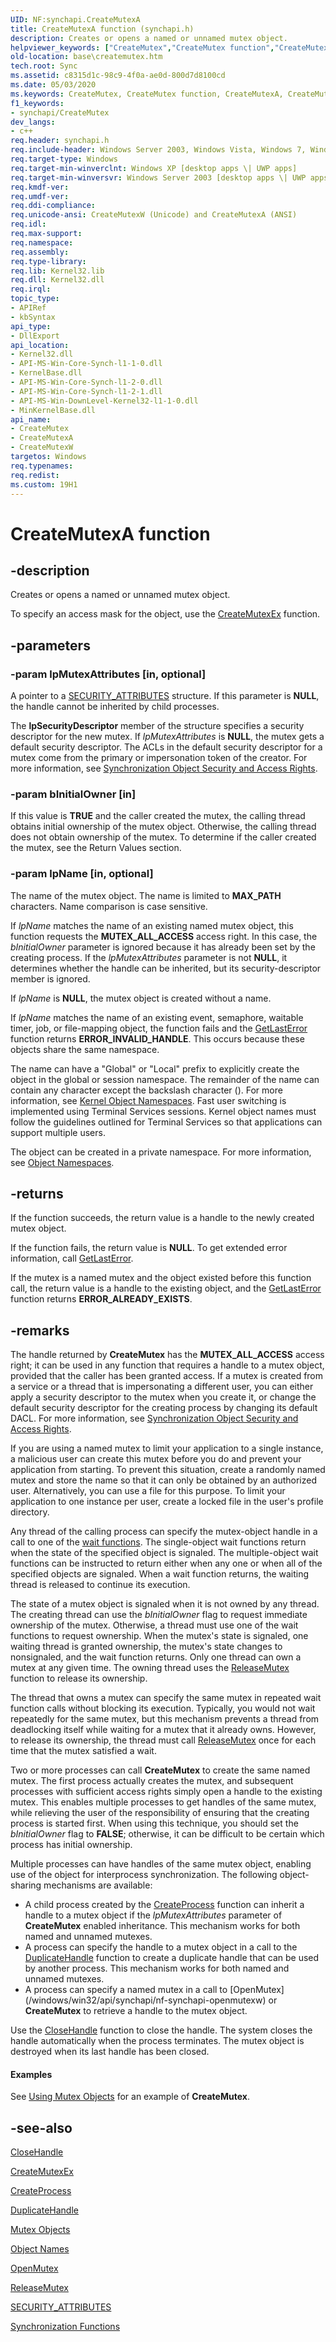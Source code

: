 ```yaml
---
UID: NF:synchapi.CreateMutexA
title: CreateMutexA function (synchapi.h)
description: Creates or opens a named or unnamed mutex object.
helpviewer_keywords: ["CreateMutex","CreateMutex function","CreateMutexA","CreateMutexW","_win32_createmutex","base.createmutex","synchapi/CreateMutex","synchapi/CreateMutexA","synchapi/CreateMutexW","winbase/CreateMutex","winbase/CreateMutexA","winbase/CreateMutexW"]
old-location: base\createmutex.htm
tech.root: Sync
ms.assetid: c8315d1c-98c9-4f0a-ae0d-800d7d8100cd
ms.date: 05/03/2020
ms.keywords: CreateMutex, CreateMutex function, CreateMutexA, CreateMutexW, _win32_createmutex, base.createmutex, synchapi/CreateMutex, synchapi/CreateMutexA, synchapi/CreateMutexW, winbase/CreateMutex, winbase/CreateMutexA, winbase/CreateMutexW
f1_keywords:
- synchapi/CreateMutex
dev_langs:
- c++
req.header: synchapi.h
req.include-header: Windows Server 2003, Windows Vista, Windows 7, Windows Server 2008  Windows Server 2008 R2, Windows.h
req.target-type: Windows
req.target-min-winverclnt: Windows XP [desktop apps \| UWP apps]
req.target-min-winversvr: Windows Server 2003 [desktop apps \| UWP apps]
req.kmdf-ver: 
req.umdf-ver: 
req.ddi-compliance: 
req.unicode-ansi: CreateMutexW (Unicode) and CreateMutexA (ANSI)
req.idl: 
req.max-support: 
req.namespace: 
req.assembly: 
req.type-library: 
req.lib: Kernel32.lib
req.dll: Kernel32.dll
req.irql: 
topic_type:
- APIRef
- kbSyntax
api_type:
- DllExport
api_location:
- Kernel32.dll
- API-MS-Win-Core-Synch-l1-1-0.dll
- KernelBase.dll
- API-MS-Win-Core-Synch-l1-2-0.dll
- API-MS-Win-Core-Synch-l1-2-1.dll
- API-MS-Win-DownLevel-Kernel32-l1-1-0.dll
- MinKernelBase.dll
api_name:
- CreateMutex
- CreateMutexA
- CreateMutexW
targetos: Windows
req.typenames: 
req.redist: 
ms.custom: 19H1
---
```


# CreateMutexA function


## -description


Creates or opens a named or unnamed mutex object.

To specify an access mask for the object, use the <a href="https://docs.microsoft.com/windows/desktop/api/synchapi/nf-synchapi-createmutexexa">CreateMutexEx</a> function.


## -parameters




### -param lpMutexAttributes [in, optional]

A pointer to a 
<a href="https://docs.microsoft.com/previous-versions/windows/desktop/legacy/aa379560(v=vs.85)">SECURITY_ATTRIBUTES</a> structure. If this parameter is <b>NULL</b>, the handle cannot be inherited by child processes. 




The <b>lpSecurityDescriptor</b> member of the structure specifies a security descriptor for the new mutex. If <i>lpMutexAttributes</i> is <b>NULL</b>, the mutex gets a default security descriptor. The ACLs in the default security descriptor for a mutex come from the primary or impersonation token of the creator. For more information, see <a href="https://docs.microsoft.com/windows/desktop/Sync/synchronization-object-security-and-access-rights">Synchronization Object Security and Access Rights</a>.


### -param bInitialOwner [in]

If this value is <b>TRUE</b> and the caller created the mutex, the calling thread obtains initial ownership of the mutex object. Otherwise, the calling thread does not obtain ownership of the mutex. To determine if the caller created the mutex, see the Return Values section.


### -param lpName [in, optional]

The name of the mutex object. The name is limited to <b>MAX_PATH</b> characters. Name comparison is case sensitive. 




If <i>lpName</i> matches the name of an existing named mutex object, this function requests the <b>MUTEX_ALL_ACCESS</b> access right. In this case, the <i>bInitialOwner</i> parameter is ignored because it has already been set by the creating process. If the <i>lpMutexAttributes</i> parameter is not <b>NULL</b>, it determines whether the handle can be inherited, but its security-descriptor member is ignored.

If <i>lpName</i> is <b>NULL</b>, the mutex object is created without a name.

If <i>lpName</i> matches the name of an existing event, semaphore, waitable timer, job, or file-mapping object, the function fails and the 
<a href="https://docs.microsoft.com/windows/desktop/api/errhandlingapi/nf-errhandlingapi-getlasterror">GetLastError</a> function returns <b>ERROR_INVALID_HANDLE</b>. This occurs because these objects share the same namespace.

The name can have a "Global\" or "Local\" prefix to explicitly create the object in the global or session namespace. The remainder of the name can contain any character except the backslash character (\). For more information, see 
<a href="https://docs.microsoft.com/windows/desktop/TermServ/kernel-object-namespaces">Kernel Object Namespaces</a>. Fast user switching is implemented using Terminal Services sessions. Kernel object names must follow the guidelines outlined for Terminal Services so that applications can support multiple users.

The object can be created in a private namespace. For more information, see <a href="https://docs.microsoft.com/windows/desktop/Sync/object-namespaces">Object Namespaces</a>.


## -returns



If the function succeeds, the return value is a handle to the newly created mutex object.

If the function fails, the return value is <b>NULL</b>. To get extended error information, call <a href="https://docs.microsoft.com/windows/desktop/api/errhandlingapi/nf-errhandlingapi-getlasterror">GetLastError</a>.

If the mutex is a named mutex and the object existed before this function call, the return value is a handle to the existing object, and the [GetLastError](/windows/desktop/api/errhandlingapi/nf-errhandlingapi-getlasterror) function returns **ERROR_ALREADY_EXISTS**.

## -remarks



The handle returned by 
<b>CreateMutex</b> has the <b>MUTEX_ALL_ACCESS</b> access right; it can be used in any function that requires a handle to a mutex object, provided that the caller has been granted access. If a mutex is created from a service or a thread that is impersonating a different user, you can either apply a security descriptor to the mutex when you create it, or change the default security descriptor for the creating process by changing its  default DACL. For more information, see 
<a href="https://docs.microsoft.com/windows/desktop/Sync/synchronization-object-security-and-access-rights">Synchronization Object Security and Access Rights</a>.

If you are using a named mutex to limit your application to a single instance, a malicious user can create this mutex before you do and prevent your application from starting. To prevent this situation, create a randomly named mutex and store the name so that it can only be obtained by an authorized user. Alternatively, you can use a file for this purpose. To limit your application to one instance per user, create a locked file in the user's profile directory.

Any thread of the calling process can specify the mutex-object handle in a call to one of the 
<a href="https://docs.microsoft.com/windows/desktop/Sync/wait-functions">wait functions</a>. The single-object wait functions return when the state of the specified object is signaled. The multiple-object wait functions can be instructed to return either when any one or when all of the specified objects are signaled. When a wait function returns, the waiting thread is released to continue its execution.

The state of a mutex object is signaled when it is not owned by any thread. The creating thread can use the <i>bInitialOwner</i> flag to request immediate ownership of the mutex. Otherwise, a thread must use one of the wait functions to request ownership. When the mutex's state is signaled, one waiting thread is granted ownership, the mutex's state changes to nonsignaled, and the wait function returns. Only one thread can own a mutex at any given time. The owning thread uses the 
<a href="https://docs.microsoft.com/windows/desktop/api/synchapi/nf-synchapi-releasemutex">ReleaseMutex</a> function to release its ownership.

The thread that owns a mutex can specify the same mutex in repeated wait function calls without blocking its execution. Typically, you would not wait repeatedly for the same mutex, but this mechanism prevents a thread from deadlocking itself while waiting for a mutex that it already owns. However, to release its ownership, the thread must call 
<a href="https://docs.microsoft.com/windows/desktop/api/synchapi/nf-synchapi-releasemutex">ReleaseMutex</a> once for each time that the mutex satisfied a wait.

Two or more processes can call 
<b>CreateMutex</b> to create the same named mutex. The first process actually creates the mutex, and subsequent processes with sufficient access rights simply open a handle to the existing mutex. This enables multiple processes to get handles of the same mutex, while relieving the user of the responsibility of ensuring that the creating process is started first. When using this technique, you should set the <i>bInitialOwner</i> flag to <b>FALSE</b>; otherwise, it can be difficult to be certain which process has initial ownership.

Multiple processes can have handles of the same mutex object, enabling use of the object for interprocess synchronization. The following object-sharing mechanisms are available:

<ul>
<li>A child process created by the 
<a href="https://docs.microsoft.com/windows/desktop/api/processthreadsapi/nf-processthreadsapi-createprocessa">CreateProcess</a> function can inherit a handle to a mutex object if the <i>lpMutexAttributes</i> parameter of 
<b>CreateMutex</b> enabled inheritance. This mechanism works for both named and unnamed mutexes.</li>
<li>A process can specify the handle to a mutex object in a call to the <a href="https://docs.microsoft.com/windows/desktop/api/handleapi/nf-handleapi-duplicatehandle">DuplicateHandle</a> function to create a duplicate handle that can be used by another process. This mechanism works for both named and unnamed mutexes.</li>
<li>A process can specify a named mutex in a call to [OpenMutex](/windows/win32/api/synchapi/nf-synchapi-openmutexw) or <b>CreateMutex</b> to retrieve a handle to the mutex object.</li>
</ul>
Use the <a href="https://docs.microsoft.com/windows/desktop/api/handleapi/nf-handleapi-closehandle">CloseHandle</a> function to close the handle. The system closes the handle automatically when the process terminates. The mutex object is destroyed when its last handle has been closed.


#### Examples

See <a href="https://docs.microsoft.com/windows/desktop/Sync/using-mutex-objects">Using Mutex Objects</a> for an example of <b>CreateMutex</b>.

## -see-also




<a href="https://docs.microsoft.com/windows/desktop/api/handleapi/nf-handleapi-closehandle">CloseHandle</a>



<a href="https://docs.microsoft.com/windows/desktop/api/synchapi/nf-synchapi-createmutexexa">CreateMutexEx</a>



<a href="https://docs.microsoft.com/windows/desktop/api/processthreadsapi/nf-processthreadsapi-createprocessa">CreateProcess</a>



<a href="https://docs.microsoft.com/windows/desktop/api/handleapi/nf-handleapi-duplicatehandle">DuplicateHandle</a>



<a href="https://docs.microsoft.com/windows/desktop/Sync/mutex-objects">Mutex Objects</a>



<a href="https://docs.microsoft.com/windows/desktop/Sync/object-names">Object Names</a>



[OpenMutex](/windows/win32/api/synchapi/nf-synchapi-openmutexw)



<a href="https://docs.microsoft.com/windows/desktop/api/synchapi/nf-synchapi-releasemutex">ReleaseMutex</a>



<a href="https://docs.microsoft.com/previous-versions/windows/desktop/legacy/aa379560(v=vs.85)">SECURITY_ATTRIBUTES</a>



<a href="https://docs.microsoft.com/windows/desktop/Sync/synchronization-functions">Synchronization Functions</a>
 

 


